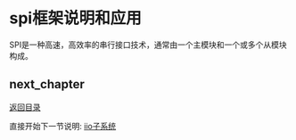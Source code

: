 # spi框架说明和应用

SPI是一种高速，高效率的串行接口技术，通常由一个主模块和一个或多个从模块构成。

## next_chapter

[返回目录](../README.md)

直接开始下一节说明: [iio子系统](./ch03-08.iio_subsystem.md)
